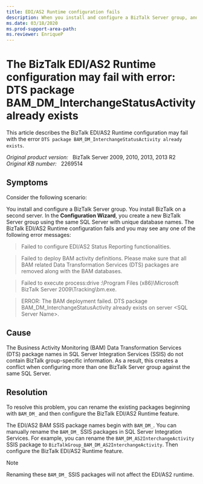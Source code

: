 ```yaml
---
title: EDI/AS2 Runtime configuration fails
description: When you install and configure a BizTalk Server group, and you install BizTalk on a second server. In the Configuration Wizard, you create a new BizTalk Server group using the same SQL Server with unique database names. The BizTalk EDI/AS2 Runtime configuration fails.
ms.date: 03/18/2020
ms.prod-support-area-path: 
ms.reviewer: EnriqueP
---
```

# The BizTalk EDI/AS2 Runtime configuration may fail with error: DTS package BAM_DM_InterchangeStatusActivity already exists

This article describes the BizTalk EDI/AS2 Runtime configuration may fail with the error `DTS package BAM_DM_InterchangeStatusActivity already exists`.

_Original product version:_ &nbsp; BizTalk Server 2009, 2010, 2013, 2013 R2  
_Original KB number:_ &nbsp; 2269514

## Symptoms

Consider the following scenario:

You install and configure a BizTalk Server group. You install BizTalk on a second server. In the **Configuration Wizard**, you create a new BizTalk Server group using the same SQL Server with unique database names. The BizTalk EDI/AS2 Runtime configuration fails and you may see any one of the following error messages:

> Failed to configure EDI/AS2 Status Reporting functionalities.

> Failed to deploy BAM activity definitions. Please make sure that all BAM related Data Transformation Services (DTS) packages are removed along with the BAM databases.

> Failed to execute process:drive :\Program Files (x86)\Microsoft BizTalk Server 2009\Tracking\bm.exe.

> ERROR: The BAM deployment failed. DTS package BAM_DM_InterchangeStatusActivity already exists on server \<SQL Server Name>.

## Cause

The Business Activity Monitoring (BAM) Data Transformation Services (DTS) package names in SQL Server Integration Services (SSIS) do not contain BizTalk group-specific information. As a result, this creates a conflict when configuring more than one BizTalk Server group against the same SQL Server.

## Resolution

To resolve this problem, you can rename the existing packages beginning with `BAM_DM_` and then configure the BizTalk EDI/AS2 Runtime feature.

The EDI/AS2 BAM SSIS package names begin with `BAM_DM_`. You can manually rename the `BAM_DM_` SSIS packages in SQL Server Integration Services. For example, you can rename the `BAM_DM_AS2InterchangeActivity` SSIS package to `BizTalkGroup_BAM_DM_AS2InterchangeActivity`. Then configure the BizTalk EDI/AS2 Runtime feature.

> [!NOTE]
> Renaming these `BAM_DM_` SSIS packages will not affect the EDI/AS2 runtime.
